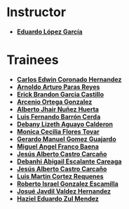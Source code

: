 # Instructor

* **[Eduardo López García](https://github.com/Vipheak)**

# Trainees
* **[Carlos Edwin Coronado Hernandez](https://github.com/karlmax04)**
* **[Arnoldo Arturo Paras Reyes](https://github.com/ArnoldoParas)**
* **[Erick Brandon Garcia Castillo](https://github.com/erickbgc)**
* **[Arcenio Ortega Gonzalez](https://github.com/Arce45)**
* **[Alberto Jhair Nuñez Huerta](https://github.com/Jhair374)**
* **[Luis Fernando Barrón Cerda](https://github.com/lif300)**
* **[Debany Lizeth Aguayo Calderon](http://github.com/debany00)**
* **[Monica Cecilia Flores Tovar](https://github.com/Monica2612)**
* **[Gerardo Manuel Gomez Guajardo](https://github.com/jerry994)**
* **[Miguel Angel Franco Baena](https://github.com/BluesZero)**
* **[Jesús Alberto Castro Carcaño](https://github.com/JACC)**
* **[Debanhi Abigail Escalante Careaga](https://github.com/Debanhi26)**
* **[Jesús Alberto Castro Carcaño](https://github.com/JACC7)**
* **[Luis Martin Cortez Requenes](https://github.com/Yogidvprah)**
* **[Roberto Israel Gonzalez Escamilla](https://github.ccom/robertogzz10)**
* **[Josué Javdil Valdez Hernandez](https://github.com/JosueValdez)**
* **[Haziel Eduardo Zul Mendez](https://github.com/Snozu)**
